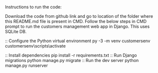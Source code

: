 Instructions to run the code:

Download the code from github link and go to location of the folder where this README.md file is present in CMD.
Follow the below steps in CMD prompt to run the customers management web app in Django. This uses SQLite DB.

:: Configure the Python virtual environment
py -3 -m venv customersenv
customersenv\scripts\activate

:: Install dependencies
pip install -r requirements.txt
:: Run Django migrations
python manage.py migrate
:: Run the dev server
python manage.py runserver